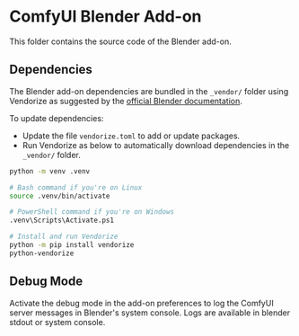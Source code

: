# ComfyUI Blender Add-on

This folder contains the source code of the Blender add-on.

## Dependencies

The Blender add-on dependencies are bundled in the `_vendor/` folder using Vendorize as suggested by the [official Blender documentation](https://docs.blender.org/manual/en/latest/advanced/extensions/addons.html).

To update dependencies:

- Update the file `vendorize.toml` to add or update packages.
- Run Vendorize as below to automatically download dependencies in the `_vendor/` folder.

```sh
python -m venv .venv

# Bash command if you're on Linux
source .venv/bin/activate

# PowerShell command if you're on Windows
.venv\Scripts\Activate.ps1

# Install and run Vendorize
python -m pip install vendorize
python-vendorize
```

## Debug Mode

Activate the debug mode in the add-on preferences to log the ComfyUI server messages in Blender's system console.
Logs are available in blender stdout or system console.
